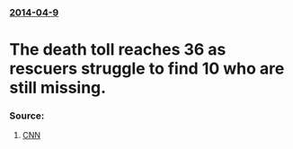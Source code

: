 ### [2014-04-9](/news/2014/04/9/index.md)

# The death toll reaches 36 as rescuers struggle to find 10 who are still missing. 




### Source:

1. [CNN](http://www.cnn.com/2014/04/09/us/washington-landslide-death-toll/?hpt=hp_t2)
